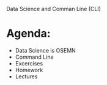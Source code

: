 Data Science and Comman Line (CLI)

Agenda:
=======
- Data Science is OSEMN
- Command Line
- Excercises
- Homework
- Lectures
